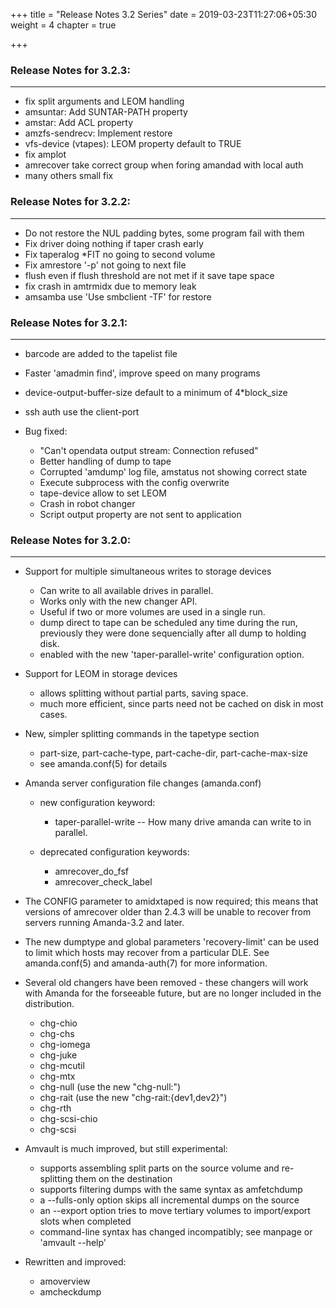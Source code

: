 +++
title = "Release Notes 3.2 Series"
date = 2019-03-23T11:27:06+05:30
weight = 4
chapter = true

+++

### Release Notes for 3.2.3:
---
-   fix split arguments and LEOM handling
-   amsuntar: Add SUNTAR-PATH property
-   amstar: Add ACL property
-   amzfs-sendrecv: Implement restore
-   vfs-device (vtapes): LEOM property default to TRUE
-   fix amplot
-   amrecover take correct group when foring amandad with local auth
-   many others small fix

### Release Notes for 3.2.2:
---
-   Do not restore the NUL padding bytes, some program fail with them
-   Fix driver doing nothing if taper crash early
-   Fix taperalog \*FIT no going to second volume
-   Fix amrestore '-p' not going to next file
-   flush even if flush threshold are not met if it save tape space
-   fix crash in amtrmidx due to memory leak
-   amsamba use 'Use smbclient -TF' for restore

### Release Notes for 3.2.1:
---
* barcode are added to the tapelist file
* Faster 'amadmin find', improve speed on many programs
* device-output-buffer-size default to a minimum of 4\*block\_size
* ssh auth use the client-port
* Bug fixed:

  -   "Can't opendata output stream: Connection refused"
  -   Better handling of dump to tape
  -   Corrupted 'amdump' log file, amstatus not showing correct state
  -   Execute subprocess with the config overwrite
  -   tape-device allow to set LEOM
  -   Crash in robot changer
  -   Script output property are not sent to application

### Release Notes for 3.2.0:
---
* Support for multiple simultaneous writes to storage devices

  -   Can write to all available drives in parallel.
  -   Works only with the new changer API.
  -   Useful if two or more volumes are used in a single run.
  -   dump direct to tape can be scheduled any time during the run,
      previously they were done sequencially after all dump to holding
      disk.
  -   enabled with the new 'taper-parallel-write' configuration option.

* Support for LEOM in storage devices

  -   allows splitting without partial parts, saving space.
  -   much more efficient, since parts need not be cached on disk in most
    cases.

* New, simpler splitting commands in the tapetype section

  -   part-size, part-cache-type, part-cache-dir, part-cache-max-size
  -   see amanda.conf(5) for details

* Amanda server configuration file changes (amanda.conf)

  * new configuration keyword:

     -   taper-parallel-write -- How many drive amanda can write to in
         parallel.

  * deprecated configuration keywords:

     -   amrecover\_do\_fsf
     -   amrecover\_check\_label

* The CONFIG parameter to amidxtaped is now required; this means that
  versions of amrecover older than 2.4.3 will be unable to recover from
  servers running Amanda-3.2 and later.

* The new dumptype and global parameters 'recovery-limit' can be used to
  limit which hosts may recover from a particular DLE. See amanda.conf(5)
  and amanda-auth(7) for more information.

* Several old changers have been removed - these changers will work with
  Amanda for the forseeable future, but are no longer included in the
  distribution.

  -   chg-chio
  -   chg-chs
  -   chg-iomega
  -   chg-juke
  -   chg-mcutil
  -   chg-mtx
  -   chg-null (use the new "chg-null:")
  -   chg-rait (use the new "chg-rait:{dev1,dev2}")
  -   chg-rth
  -   chg-scsi-chio
  -   chg-scsi

* Amvault is much improved, but still experimental:

  -   supports assembling split parts on the source volume and
      re-splitting them on the destination
  -   supports filtering dumps with the same syntax as amfetchdump
  -   a --fulls-only option skips all incremental dumps on the source
  -   an --export option tries to move tertiary volumes to import/export
      slots when completed
  -   command-line syntax has changed incompatibly; see manpage or
      'amvault --help'

* Rewritten and improved:

  -   amoverview
  -   amcheckdump

